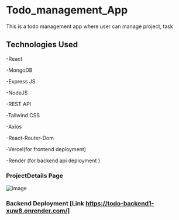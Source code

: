 # Todo_management_App
This is a todo management app where user can manage project, task
## Technologies Used
-React

-MongoDB

-Express JS

-NodeJS

-REST API

-Tailwind CSS

-Axios

-React-Router-Dom

-Vercel(for frontend deployment)

-Render (for backend api deployment )

### ProjectDetails Page
![image](https://github.com/user-attachments/assets/c7be7e40-a7d9-4fae-851a-6401c8200cdf)


### Backend Deployment [Link https://todo-backend1-xuw8.onrender.com/]
